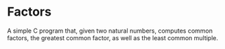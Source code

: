 # Factors
A simple C program that, given two natural numbers, computes common factors, the greatest common factor, as well as the least common multiple.
